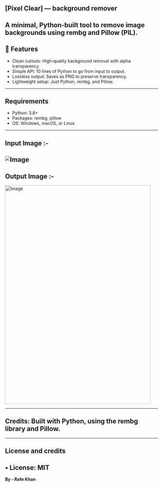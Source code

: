 ## [Pixel Clear] — background remover
**A minimal, Python‑built tool to remove image backgrounds using rembg and Pillow (PIL).**
---
## 🚀 Features
- Clean cutouts: High‑quality background removal with alpha transparency.
- Simple API: 10 lines of Python to go from input to output.
- Lossless output: Saves as PNG to preserve transparency.
- Lightweight setup: Just Python, rembg, and Pillow.
---
## Requirements
- Python: 3.8+
- Packages: rembg, pillow
- OS: Windows, macOS, or Linux
---
## Input Image :-

![Image](https://github.com/user-attachments/assets/c572cc9a-8a7c-4a4a-b484-992b81bf0f04)
---
## Output Image :-

<img width="480" height="720" alt="Image" src="https://github.com/user-attachments/assets/fd32458e-1973-41bb-b87e-e02f98f41788" />

---
## Credits: Built with Python, using the rembg library and Pillow.
---
## License and credits
• 	License: MIT
---
**By - Rafe Khan**

